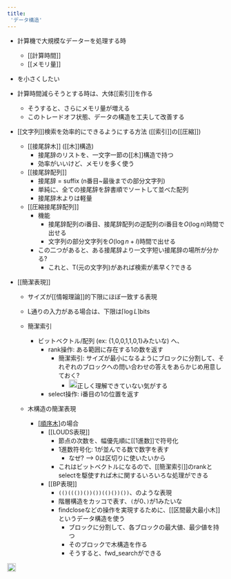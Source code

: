 ```yaml
---
title:
 'データ構造'
---
```


- 計算機で大規模なデーターを処理する時
    - [[計算時間]]
    - [[メモリ量]]
- を小さくしたい
- 計算時間減らそうとする時は、大体[[索引]]を作る
    - そうすると、さらにメモリ量が増える
    - このトレードオフ状態、データの構造を工夫して改善する

- [[文字列]]検索を効率的にできるようにする方法 ([[索引]]の[[圧縮]])
    - [[接尾辞木]] ([[木]]構造)
        - 接尾辞のリストを、一文字一節の[[木]]構造で持つ
        - 効率がいいけど、メモリを多く使う
    - [[接尾辞配列]]
        - 接尾辞 = suffix (n番目~最後までの部分文字列)
        - 単純に、全ての接尾辞を辞書順でソートして並べた配列
        - 接尾辞木よりは軽量
    - [[圧縮接尾辞配列]]
        - 機能
            - 接尾辞配列のi番目、接尾辞配列の逆配列のi番目を$O(\log n)$時間で出せる
            - 文字列の部分文字列を$O(\log n + l)$時間で出せる
        - この二つがあると、ある接尾辞より一文字短い接尾辞の場所が分かる?
            - これと、T(元の文字列)があれば検索が素早く?できる

- [[簡潔表現]]
    - サイズが[[情報理論]]的下限にほぼ一致する表現
    - L通りの入力がある場合は、下限は$\lceil \log L \rceil$bits

    - 簡潔索引
        - ビットベクトル/配列 (ex: {1,0,0,1,1,0,1}みたいな) へ、
            - rank操作: ある範囲に存在する1の数を返す
                - 簡潔索引: サイズが最小になるようにブロックに分割して、それぞれのブロックへの問い合わせの答えをあらかじめ用意しておく?
                    - <img src='https://scrapbox.io/api/pages/blu3mo-public/blu3mo/icon' alt='blu3mo.icon' height="19.5"/>正しく理解できていない気がする
            - select操作: i番目の1の位置を返す

    - 木構造の簡潔表現
        - [[順序木]](同じ親の子間に順序があるもの)の場合
            - [[LOUDS表現]]
                - 節点の次数を、幅優先順に[[1進数]]で符号化
                - 1進数符号化: 1が並んでる数で数字を表す
                    - なぜ? --> 0は区切りに使いたいから
                - これはビットベクトルになるので、[[簡潔索引]]のrankとselectを駆使すれば木に関するいろいろな処理ができる
            - [[BP表現]]
                - `(()((())())())(()())())`、のような表現
                - 階層構造をカッコで表す、`(`が0、`)`が1みたいな
                - findcloseなどの操作を実現するために、[[区間最大最小木]]というデータ構造を使う
                    - ブロックに分割して、各ブロックの最大値、最少値を持つ
                    - そのブロックで木構造を作る
                    - そうすると、fwd_searchができる
<img src='https://scrapbox.io/api/pages/blu3mo-public/情報科学の達人/icon' alt='情報科学の達人.icon' height="19.5"/>